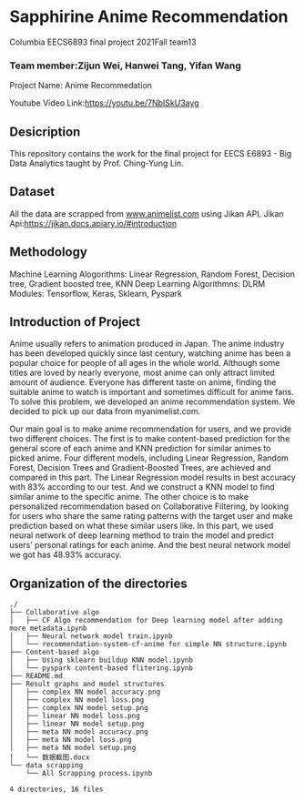 # Sapphirine Anime Recommendation
Columbia EECS6893 final project 2021Fall team13

### Team member:Zijun Wei, Hanwei Tang, Yifan Wang

Project Name: Anime Recommedation

Youtube Video Link:https://youtu.be/7NbISkU3ayg

## Desicription
This repository contains the work for the final project for EECS E6893 - Big Data Analytics taught by Prof. Ching-Yung Lin.

## Dataset
All the data are scrapped from www.animelist.com using Jikan API.
Jikan Api:https://jikan.docs.apiary.io/#introduction

## Methodology
Machine Learning Alogorithms: Linear Regression, Random Forest, Decision tree, Gradient boosted tree, KNN
Deep Learning Algorithmns: DLRM
Modules: Tensorflow, Keras, Sklearn, Pyspark

## Introduction of Project

Anime usually refers to animation produced in Japan. The anime industry has been developed quickly since last century, watching anime has been a popular choice for people of all ages in the whole world. Although some titles are loved by nearly everyone, most anime can only attract limited amount of audience. Everyone has different taste on anime, finding the suitable anime to watch is important and sometimes difficult for anime fans. To solve this problem, we developed an anime recommendation system. We decided to pick up our data from myanimelist.com.

Our main goal is to make anime recommendation for users, and we provide two different choices. The first is to make content-based prediction for the general score of each anime and KNN prediction for similar animes to picked anime. Four different models, including Linear Regression, Random Forest, Decision Trees and Gradient-Boosted Trees, are achieved and compared in this part. The Linear Regression model results in best accuracy with 83% according to our test. And we construct a KNN model to find similar anime to the specific anime. The other choice is to make personalized recommendation based on Collaborative Filtering, by looking for users who share the same rating patterns with the target user and make prediction based on what these similar users like. In this part, we used neural network of deep learning method to train the model and predict users’ personal ratings for each anime. And the best neural network model we got has 48.93% accuracy.


## Organization of the directories
```
./
├── Collaborative algo
│   ├── CF Algo recommendation for Deep learning model after adding more metadata.ipynb
│   ├── Neural network model train.ipynb
│   └── recommendation-system-cf-anime for simple NN structure.ipynb
├── Content-based algo
│   ├── Using sklearn buildup KNN model.ipynb
│   └── pyspark content-based flitering.ipynb
├── README.md
├── Result graphs and model structures
│   ├── complex NN model accuracy.png
│   ├── complex NN model loss.png
│   ├── complex NN model setup.png
│   ├── linear NN model loss.png
│   ├── linear NN model setup.png
│   ├── meta NN model accuracy.png
│   ├── meta NN model loss.png
│   ├── meta NN model setup.png
│   └── 数据截图.docx
└── data scrapping
    └── All Scrapping process.ipynb

4 directories, 16 files
```
